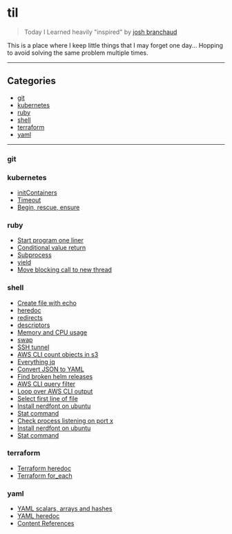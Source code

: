 # til

> Today I Learned
> heavily "inspired" by [josh branchaud](https://dev.to/jbranchaud/how-i-built-a-learning-machine-45k9)

This is a place where I keep little things that I may forget one day...
Hopping to avoid solving the same problem multiple times.

---

## Categories

- [git](#git)
- [kubernetes](#kubernetes)
- [ruby](#ruby)
- [shell](#shell)
- [terraform](#terraform)
- [yaml](#yaml)

---

### git

### kubernetes

- [initContainers](kubernetes/init_container.md)
- [Timeout](ruby/timeout.md)
- [Begin, rescue, ensure](ruby/begin_rescue_ensure.md)

### ruby

- [Start program one liner](ruby/star_program_one_liner.md)
- [Conditional value return](ruby/conditional_value_return.md)
- [Subprocess](ruby/subprocesses.md)
- [yield](ruby/yield.md)
- [Move blocking call to new thread](ruby/move_blocking_call_to_different_thread.md)

### shell

- [Create file with echo](shell/create_file_with_echo.md)
- [heredoc](shell/heredoc.md)
- [redirects](shell/redirects.md)
- [descriptors](shell/descriptors.md)
- [Memory and CPU usage](shell/memory_and_cpu_usage.md)
- [swap](shell/swap.md)
- [SSH tunnel](shell/ssh_tunnel.md)
- [AWS CLI count objects in s3](shell/aws_cli_count_objects_in_s3.md)
- [Everything jq](shell/everything_jq.md)
- [Convert JSON to YAML](shell/convert_json_to_yaml.md)
- [Find broken helm releases](shell/find_broken_helm_releases.md)
- [AWS CLI query filter](shell/aws_cli_query_filter.md)
- [Loop over AWS CLI output](shell/loop_over_aws_cli_output.md)
- [Select first line of file](shell/select_first_line_of_file.md)
- [Install nerdfont on ubuntu](shell/install_nerdfont_on_ubuntu.md)
- [Stat command](shell/stat_command.md)
- [Check process listening on port x](shell/check_process_listening_on_port_x.md)
- [Install nerdfont on ubuntu](shell/install_nerdfont_on_ubuntu.md)
- [Stat command](shell/stat_command.md)

### terraform

- [Terraform heredoc](terraform/terraform_heredoc.md)
- [Terraform for_each](terraform/for_each.md)

### yaml

- [YAML scalars, arrays and hashes](yaml/yaml_scalars_arrays_hashes.md)
- [YAML heredoc](yaml/yaml_heredoc.md)
- [Content References](yaml/content_references.md)
